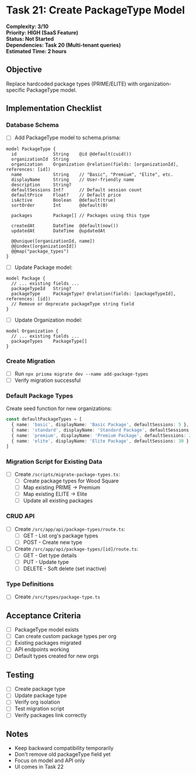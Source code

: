 # Task 21: Create PackageType Model

**Complexity: 3/10**  
**Priority: HIGH (SaaS Feature)**  
**Status: Not Started**  
**Dependencies: Task 20 (Multi-tenant queries)**  
**Estimated Time: 2 hours**

## Objective
Replace hardcoded package types (PRIME/ELITE) with organization-specific PackageType model.

## Implementation Checklist

### Database Schema
- [ ] Add PackageType model to schema.prisma:
```prisma
model PackageType {
  id              String    @id @default(cuid())
  organizationId  String
  organization    Organization @relation(fields: [organizationId], references: [id])
  name            String    // "Basic", "Premium", "Elite", etc.
  displayName     String    // User-friendly name
  description     String?
  defaultSessions Int?      // Default session count
  defaultPrice    Float?    // Default price
  isActive        Boolean   @default(true)
  sortOrder       Int       @default(0)
  
  packages        Package[] // Packages using this type
  
  createdAt       DateTime  @default(now())
  updatedAt       DateTime  @updatedAt
  
  @@unique([organizationId, name])
  @@index([organizationId])
  @@map("package_types")
}
```

- [ ] Update Package model:
```prisma
model Package {
  // ... existing fields ...
  packageTypeId   String?
  packageType     PackageType? @relation(fields: [packageTypeId], references: [id])
  // Remove or deprecate packageType string field
}
```

- [ ] Update Organization model:
```prisma
model Organization {
  // ... existing fields ...
  packageTypes    PackageType[]
}
```

### Create Migration
- [ ] Run `npx prisma migrate dev --name add-package-types`
- [ ] Verify migration successful

### Default Package Types
Create seed function for new organizations:
```typescript
const defaultPackageTypes = [
  { name: 'basic', displayName: 'Basic Package', defaultSessions: 5 },
  { name: 'standard', displayName: 'Standard Package', defaultSessions: 10 },
  { name: 'premium', displayName: 'Premium Package', defaultSessions: 20 },
  { name: 'elite', displayName: 'Elite Package', defaultSessions: 30 }
]
```

### Migration Script for Existing Data
- [ ] Create `/scripts/migrate-package-types.ts`:
  - [ ] Create package types for Wood Square
  - [ ] Map existing PRIME → Premium
  - [ ] Map existing ELITE → Elite
  - [ ] Update all existing packages

### CRUD API
- [ ] Create `/src/app/api/package-types/route.ts`:
  - [ ] GET - List org's package types
  - [ ] POST - Create new type
- [ ] Create `/src/app/api/package-types/[id]/route.ts`:
  - [ ] GET - Get type details
  - [ ] PUT - Update type
  - [ ] DELETE - Soft delete (set inactive)

### Type Definitions
- [ ] Create `/src/types/package-type.ts`

## Acceptance Criteria
- [ ] PackageType model exists
- [ ] Can create custom package types per org
- [ ] Existing packages migrated
- [ ] API endpoints working
- [ ] Default types created for new orgs

## Testing
- [ ] Create package type
- [ ] Update package type
- [ ] Verify org isolation
- [ ] Test migration script
- [ ] Verify packages link correctly

## Notes
- Keep backward compatibility temporarily
- Don't remove old packageType field yet
- Focus on model and API only
- UI comes in Task 22